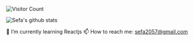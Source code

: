 ![Visitor Count](https://profile-counter.glitch.me/SefaDedeoglu/count.svg)<br>


![Sefa's github stats](https://github-readme-stats.vercel.app/api?username=SefaDedeoglu&show_icons=true&line_height=30&theme=dark)


🌱 I’m currently learning Reactjs
📫 How to reach me: sefa2057@gmail.com
<!--
**SefaDedeoglu/SefaDedeoglu** is a ✨ _special_ ✨ repository because its `README.md` (this file) appears on your GitHub profile.

Here are some ideas to get you started:

- 🔭 I’m currently working on ...
- 🌱 I’m currently learning ...
- 👯 I’m looking to collaborate on ...
- 🤔 I’m looking for help with ...
- 💬 Ask me about ...
- 📫 How to reach me: ...
- 😄 Pronouns: ...
- ⚡ Fun fact: ...
-->

